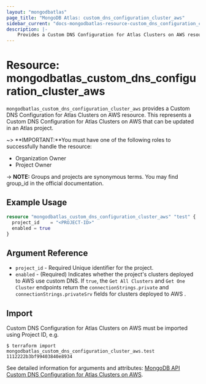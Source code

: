 ```yaml
---
layout: "mongodbatlas"
page_title: "MongoDB Atlas: custom_dns_configuration_cluster_aws"
sidebar_current: "docs-mongodbatlas-resource-custom_dns_configuration_cluster_aws"
description: |-
    Provides a Custom DNS Configuration for Atlas Clusters on AWS resource.
---
```


# Resource: mongodbatlas_custom_dns_configuration_cluster_aws

`mongodbatlas_custom_dns_configuration_cluster_aws` provides a Custom DNS Configuration for Atlas Clusters on AWS resource. This represents a Custom DNS Configuration for Atlas Clusters on AWS that can be updated in an Atlas project.

~> **IMPORTANT:**You must have one of the following roles to successfully handle the resource:
  * Organization Owner
  * Project Owner

-> **NOTE:** Groups and projects are synonymous terms. You may find group_id in the official documentation.


## Example Usage

```terraform
resource "mongodbatlas_custom_dns_configuration_cluster_aws" "test" {
  project_id    = "<PROJECT-ID>"
  enabled = true
}
```

## Argument Reference

* `project_id` - Required 	Unique identifier for the project.
* `enabled` - (Required) Indicates whether the project's clusters deployed to AWS use custom DNS. If `true`, the `Get All Clusters` and `Get One Cluster` endpoints return the `connectionStrings.private` and `connectionStrings.privateSrv` fields for clusters deployed to AWS .


## Import
Custom DNS Configuration for Atlas Clusters on AWS must be imported using Project ID, e.g.

```
$ terraform import mongodbatlas_custom_dns_configuration_cluster_aws.test 1112222b3bf99403840e8934
```

See detailed information for arguments and attributes: [MongoDB API Custom DNS Configuration for Atlas Clusters on AWS](https://www.mongodb.com/docs/atlas/reference/api-resources-spec/#tag/AWS-Clusters-DNS/operation/getAWSCustomDNS).
